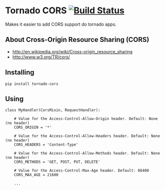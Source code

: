 Tornado CORS [![Build Status](https://travis-ci.org/globocom/tornado-cors.png?branch=master)](https://travis-ci.org/globocom/tornado-cors)
============

Makes it easier to add CORS support do tornado apps.

About Cross-Origin Resource Sharing (CORS)
------------------------------------------

- http://en.wikipedia.org/wiki/Cross-origin_resource_sharing
- http://www.w3.org/TR/cors/


Installing
----------

`pip install tornado-cors`

Using
-----

```
class MyHandler(CorsMixin, RequestHandler):
    
    # Value for the Access-Control-Allow-Origin header. Default: None (no header)
    CORS_ORIGIN = '*'
    
    # Value for the Access-Control-Allow-Headers header. Default: None (no header)
    CORS_HEADERS = 'Content-Type'
    
    # Value for the Access-Control-Allow-Methods header. Default: None (no header)
    CORS_METHODS = 'GET, POST, PUT, DELETE'
    
    # Value for the Access-Control-Max-Age header. Default: 86400
    CORS_MAX_AGE = 21600
    
    ...
```
